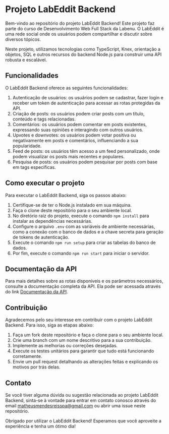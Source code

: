 # Projeto LabEddit Backend

Bem-vindo ao repositório do projeto LabEddit Backend! Este projeto faz parte do curso de Desenvolvimento Web Full Stack da Labenu. O LabEddit é uma rede social onde os usuários podem compartilhar e discutir sobre diversos tópicos.

Neste projeto, utilizamos tecnologias como TypeScript, Knex, orientação a objetos, SQL e outros recursos do backend Node.js para construir uma API robusta e escalável.

## Funcionalidades

O LabEddit Backend oferece as seguintes funcionalidades:

1. Autenticação de usuários: os usuários podem se cadastrar, fazer login e receber um token de autenticação para acessar as rotas protegidas da API.
2. Criação de posts: os usuários podem criar posts com um título, conteúdo e tags relacionadas.
3. Comentários: os usuários podem comentar em posts existentes, expressando suas opiniões e interagindo com outros usuários.
4. Upvotes e downvotes: os usuários podem votar positiva ou negativamente em posts e comentários, influenciando a sua popularidade.
5. Feed de posts: os usuários têm acesso a um feed personalizado, onde podem visualizar os posts mais recentes e populares.
6. Pesquisa de posts: os usuários podem pesquisar por posts com base em tags específicas.

## Como executar o projeto

Para executar o LabEddit Backend, siga os passos abaixo:

1. Certifique-se de ter o Node.js instalado em sua máquina.
2. Faça o clone deste repositório para o seu ambiente local.
3. No diretório raiz do projeto, execute o comando `npm install` para instalar as dependências necessárias.
4. Configure o arquivo `.env` com as variáveis de ambiente necessárias, como a conexão com o banco de dados e a chave secreta para geração de tokens de autenticação.
5. Execute o comando `npm run setup` para criar as tabelas do banco de dados.
6. Por fim, execute o comando `npm run start` para iniciar o servidor.

## Documentação da API

Para mais detalhes sobre as rotas disponíveis e os parâmetros necessários, consulte a documentação completa da API. Ela pode ser acessada através do link [Documentação da API](https://labeedit-backend-documentation.com).

## Contribuição

Agradecemos pelo seu interesse em contribuir com o projeto LabEddit Backend. Para isso, siga as etapas abaixo:

1. Faça um fork deste repositório e faça o clone para o seu ambiente local.
2. Crie uma branch com um nome descritivo para a sua contribuição.
3. Implemente as melhorias ou correções desejadas.
4. Execute os testes unitários para garantir que tudo está funcionando corretamente.
5. Envie um pull request detalhando as alterações feitas e explicando os motivos por trás delas.

## Contato

Se você tiver alguma dúvida ou sugestão relacionada ao projeto LabEddit Backend, sinta-se à vontade para entrar em contato conosco através do email matheusmendesreisspa@gmail.com ou abrir uma issue neste repositório.

Obrigado por utilizar o LabEddit Backend! Esperamos que você aproveite a experiência e tenha um ótimo dia!

